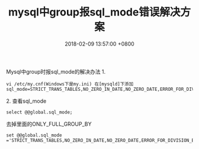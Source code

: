 ﻿---
title: mysql中group报sql_mode错误解决方案
date: 2018-02-09 13:57:00 +0800
layout: post
permalink: /blog/2018/02/09/mysql中group报sql_mode错误解决方案.html
categories:
  - 问题一箩筐
tags:
  - MySQL
---

Mysql中group时报sql_mode的解决办法
1.
```
vi /etc/my.cnf(Windows下是my.ini) 在[mysqld]下添加 
sql_mode=STRICT_TRANS_TABLES,NO_ZERO_IN_DATE,NO_ZERO_DATE,ERROR_FOR_DIVISION_BY_ZERO,NO_AUTO_CREATE_USER,NO_ENGINE_SUBSTITUTION
```
2. 查看sql_mode
```
select @@global.sql_mode;
```
去掉里面的ONLY_FULL_GROUP_BY
``` 
set @@global.sql_mode ='STRICT_TRANS_TABLES,NO_ZERO_IN_DATE,NO_ZERO_DATE,ERROR_FOR_DIVISION_BY_ZERO,NO_AUTO_CREATE_USER,NO_ENGINE_SUBSTITUTION';
```